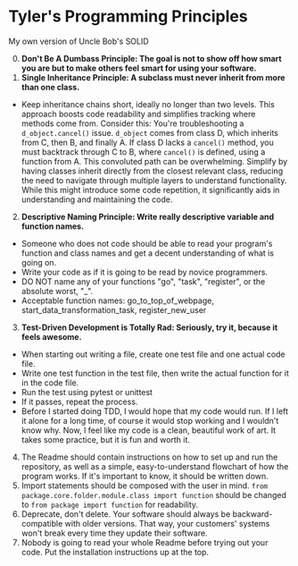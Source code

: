 # Tyler's Programming Principles
My own version of Uncle Bob's SOLID

0. **Don't Be A Dumbass Principle: The goal is not to show off how smart you are but to make others feel smart for using your software.** 
1. **Single Inheritance Principle: A subclass must never inherit from more than one class.**
  * Keep inheritance chains short, ideally no longer than two levels. This approach boosts code readability and simplifies tracking where methods come from. Consider this: You're troubleshooting a `d_object.cancel()` issue. `d_object` comes from class D, which inherits from C, then B, and finally A. If class D lacks a `cancel()` method, you must backtrack through C to B, where `cancel()` is defined, using a function from A. This convoluted path can be overwhelming. Simplify by having classes inherit directly from the closest relevant class, reducing the need to navigate through multiple layers to understand functionality. While this might introduce some code repetition, it significantly aids in understanding and maintaining the code.
2. **Descriptive Naming Principle: Write really descriptive variable and function names.**
  * Someone who does not code should be able to read your program's function and class names and get a decent understanding of what is going on.
  * Write your code as if it is going to be read by novice programmers.
  * DO NOT name any of your functions "go", "task", "register", or the absolute worst, "_".
  * Acceptable function names: go_to_top_of_webpage, start_data_transformation_task, register_new_user
3. **Test-Driven Development is Totally Rad: Seriously, try it, because it feels awesome.**
  * When starting out writing a file, create one test file and one actual code file.
  * Write one test function in the test file, then write the actual function for it in the code file.
  * Run the test using pytest or unittest
  * If it passes, repeat the process.
  * Before I started doing TDD, I would hope that my code would run.  If I left it alone for a long time, of course it would stop working and I wouldn't know why.  Now, I feel like my code is a clean, beautiful work of art.  It takes some practice, but it is fun and worth it.
4.  The Readme should contain instructions on how to set up and run the repository, as well as a simple, easy-to-understand flowchart of how the program works.  If it's important to know, it should be written down.
5.  Import statements should be composed with the user in mind.  ` from package.core.folder.module.class import function ` should be changed to ` from package import function ` for readability.
6.  Deprecate, don't delete.  Your software should always be backward-compatible with older versions.  That way, your customers' systems won't break every time they update their software.
7.  Nobody is going to read your whole Readme before trying out your code.  Put the installation instructions up at the top.
